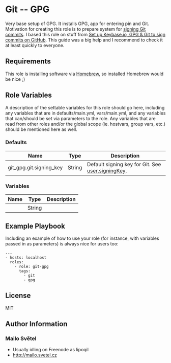 # Git -- GPG

Very base setup of GPG. It installs GPG, app for entering pin and Git. Motivation for creating this role is to prepare system for [signing Git commits](https://help.github.com/articles/signing-commits-using-gpg/). I based this role on stuff from [Set up Keybase.io, GPG & Git to sign commits on GitHub](https://github.com/pstadler/keybase-gpg-github). This guide was a big help and I recommend to check it at least quickly to everyone.

## Requirements

This role is installing software via [Homebrew](https://brew.sh), so installed Homebrew would be nice ;)

## Role Variables

A description of the settable variables for this role should go here, including any variables that are in defaults/main.yml, vars/main.yml, and any variables that can/should be set via parameters to the role. Any variables that are read from other roles and/or the global scope (ie. hostvars, group vars, etc.) should be mentioned here as well.

### Defaults

|             Name          |  Type  |   Description                                                                                                       |
|---------------------------|--------|---------------------------------------------------------------------------------------------------------------------|
| git_gpg.git.signing_key   | String | Default signing key for Git. See [user.signingKey](https://git-scm.com/docs/git-config#git-config-usersigningKey).  |

### Variables

|             Name          |  Type  |   Description                                                                                                       |
|---------------------------|--------|---------------------------------------------------------------------------------------------------------------------|
|                           | String |                                                                                                                     |

## Example Playbook

Including an example of how to use your role (for instance, with variables passed in as parameters) is always nice for users too:

    ---
    - hosts: localhost
      roles:
        - role: git-gpg
          tags:
            - git
            - gpg

## License

MIT

## Author Information

### Mailo Světel

- Usually idling on Freenode as lipoqil
- http://mailo.svetel.cz
